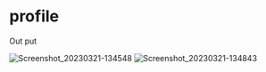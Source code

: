 # profile

Out put

![Screenshot_20230321-134548](https://user-images.githubusercontent.com/113676111/226561637-8bf2a736-3125-421c-b624-c2551bdef36f.png)
![Screenshot_20230321-134843](https://user-images.githubusercontent.com/113676111/226561669-205dc05f-46a3-41c3-95f7-3a523dc32b83.png)

